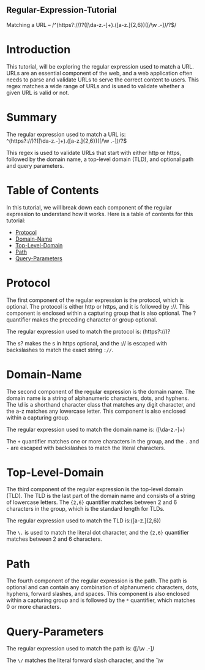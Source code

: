 ## Regular-Expression-Tutorial

Matching a URL – /^(https?:\/\/)?([\da-z\.-]+)\.([a-z\.]{2,6})([\/\w \.-]_)_\/?$/

# Introduction

This tutorial, will be exploring the regular expression used to match a URL. URLs are an essential component of the web, and a web application often needs to parse and validate URLs to serve the correct content to users. This regex matches a wide range of URLs and is used to validate whether a given URL is valid or not.

# Summary

The regular expression used to match a URL is: <br>
^(https?:\/\/)?([\da-z\.-]+)\.([a-z\.]{2,6})([\/\w \.-]_)_\/?$

This regex is used to validate URLs that start with either http or https, followed by the domain name, a top-level domain (TLD), and optional path and query parameters.

# Table of Contents

In this tutorial, we will break down each component of the regular expression to understand how it works. Here is a table of contents for this tutorial:

- [Protocol](#protocol)
- [Domain-Name](#domain-name)
- [Top-Level-Domain](#top-level-domain)
- [Path](#path)
- [Query-Parameters](#query-parameters)

# Protocol

The first component of the regular expression is the protocol, which is optional. The protocol is either http or https, and it is followed by ://. This component is enclosed within a capturing group that is also optional. The ? quantifier makes the preceding character or group optional.

The regular expression used to match the protocol is: (https?:\/\/)?

The s? makes the s in https optional, and the :\/\/ is escaped with backslashes to match the exact string `://`.

# Domain-Name

The second component of the regular expression is the domain name. The domain name is a string of alphanumeric characters, dots, and hyphens. The \d is a shorthand character class that matches any digit character, and the a-z matches any lowercase letter. This component is also enclosed within a capturing group.

The regular expression used to match the domain name is: ([\da-z\.-]+)

The `+` quantifier matches one or more characters in the group, and the `.` and `-` are escaped with backslashes to match the literal characters.

# Top-Level-Domain

The third component of the regular expression is the top-level domain (TLD). The TLD is the last part of the domain name and consists of a string of lowercase letters. The `{2,6}` quantifier matches between 2 and 6 characters in the group, which is the standard length for TLDs.

The regular expression used to match the TLD is:([a-z\.]{2,6})

The `\.` is used to match the literal dot character, and the `{2,6}` quantifier matches between 2 and 6 characters.

# Path

The fourth component of the regular expression is the path. The path is optional and can contain any combination of alphanumeric characters, dots, hyphens, forward slashes, and spaces. This component is also enclosed within a capturing group and is followed by the `*` quantifier, which matches 0 or more characters.

# Query-Parameters

The regular expression used to match the path is: ([\/\w \.-]_)_

The `\/` matches the literal forward slash character, and the `\w
